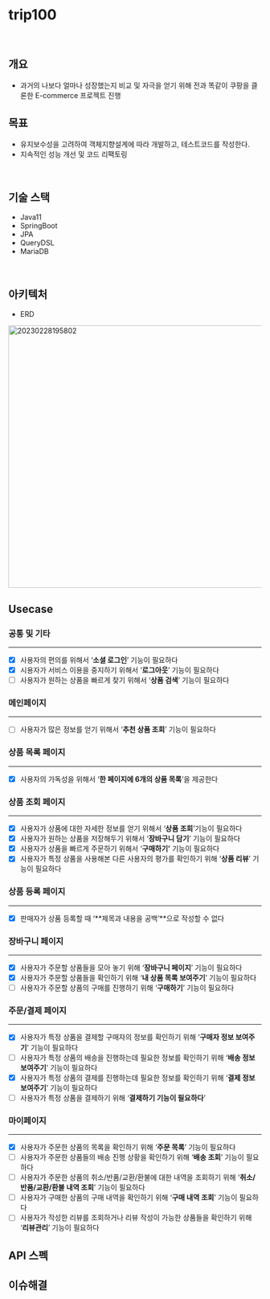 # trip100

<br>

## 개요
- 과거의 나보다 얼마나 성장했는지 비교 및 자극을 얻기 위해 전과 똑같이 쿠팡을 클론한 E-commerce 프로젝트 진행 
## 목표
- 유지보수성을 고려하여 객체지향설계에 따라 개발하고, 테스트코드를 작성한다.
- 지속적인 성능 개선 및 코드 리팩토링

<br>

## 기술 스택 

- Java11
- SpringBoot
- JPA
- QueryDSL
- MariaDB

<br>

## 아키텍처
- ERD
<img width="522" alt="20230228195802" src="https://user-images.githubusercontent.com/103838236/221834552-6273f94c-55fb-4a40-9cb6-3c666826c69b.png">



## Usecase
### 공통 및 기타

---

- [x]  사용자의 편의를 위해서 ‘**소셜 로그인**’ 기능이 필요하다
- [x]  시용자가 서비스 이용을 중지하기 위해서 ‘**로그아웃**’ 기능이 필요하다
- [ ]  사용자가 원하는 상품을 빠르게 찾기 위해서 ‘**상품 검색**’ 기능이 필요하다

### 메인페이지

---

- [ ]  사용자가 많은 정보를 얻기 위해서 ‘**추천 상품 조회**’ 기능이 필요하다

### 상품 목록 페이지

---

- [x]  사용자의 가독성을 위해서 ‘**한 페이지에  6개의 상품 목록**’을 제공한다

### 상품 조회 페이지

---

- [x]  사용자가 상품에 대한 자세한 정보를 얻기 위해서 ‘**상품 조회**’기능이 필요하다
- [x]  사용자가 원하는 상품을 저장해두기 위해서 ‘**장바구니 담기**’ 기능이 필요하다
- [x]  사용자가 상품을 빠르게 주문하기 위해서 ‘**구매하기’** 기능이 필요하다
- [x]  사용자가 특정 상품을 사용해본 다른 사용자의 평가를 확인하기 위해 ‘**상품 리뷰**’ 기능이 필요하다

### 상품 등록 페이지

---

- [x]  판매자가 상품 등록할 때 ‘**제목과 내용을 공백’**으로 작성할 수 없다

### 장바구니 페이지

---

- [x]  사용자가 주문할 상품들을 모아 놓기 위해 ‘**장바구니 페이지**’ 기능이 필요하다
- [x]  사용자가 주문할 상품들을 확인하기 위해 ‘**내 상품 목록 보여주기**’ 기능이 필요하다
- [ ]  사용자가 주문할 상품의 구매를 진행하기 위해 ‘**구매하기**’ 기능이 필요하다

### 주문/결제 페이지

---

- [x]  사용자가 특정 상품을 결제할 구매자의 정보를 확인하기 위해 ‘**구매자 정보 보여주기**’ 기능이 필요하다
- [ ]  사용자가 특정 상품의 배송을 진행하는데 필요한 정보를 확인하기 위해 ‘**배송 정보 보여주기**’ 기능이 필요하다
- [x]  사용자가 특정 상품의 결제를 진행하는데 필요한 정보를 확인하기 위해 ‘**결제 정보 보여주기**’ 기능이 필요하다
- [ ]  사용자가 특정 상품을 결제하기 위해 ‘**결제하기 기능이 필요하다**’

### 마이페이지

---

- [x]  사용자가 주문한 상품의 목록을 확인하기 위해 ‘**주문 목록**’ 기능이 필요하다
- [ ]  사용자가 주문한 상품들의 배송 진행 상황을 확인하기 위해 ‘**배송 조회**’ 기능이 필요하다
- [ ]  사용자가 주문한 상품의 취소/반품/교환/환불에 대한 내역을 조회하기 위해 ‘**취소/반품/교환/환불 내역 조회**’ 기능이 필요하다
- [ ]  사용자가 구매한 상품의 구매 내역을 확인하기 위해 ‘**구매 내역 조회**’ 기능이 필요하다
- [ ]  사용자가 작성한 리뷰를 조회하거나 리뷰 작성이 가능한 상품들을 확인하기 위해 ‘**리뷰관리**’ 기능이 필요하다

## API 스펙

## 이슈해결
